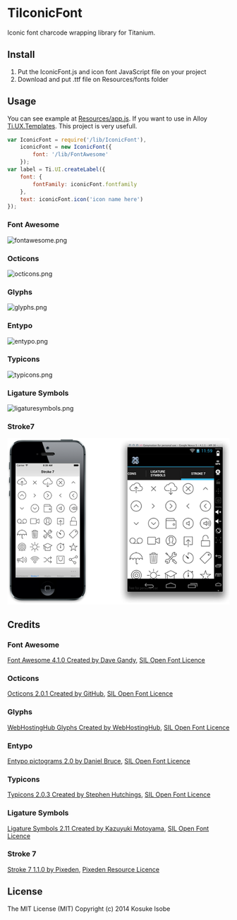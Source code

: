 # TiIconicFont

Iconic font charcode wrapping library for Titanium.

## Install

1. Put the IconicFont.js and icon font JavaScript file on your project
2. Download and put .ttf file on Resources/fonts folder

## Usage

You can see example at [Resources/app.js](blob/master/Resources/app.js).
If you want to use in Alloy [Ti.UX.Templates](https://github.com/jaraen/Ti.UX.Templates). This project is very usefull.

```javascript
var IconicFont = require('/lib/IconicFont'),
	iconicFont = new IconicFont({
		font: '/lib/FontAwesome'
	});
var label = Ti.UI.createLabel({
	font: {
		fontFamily: iconicFont.fontfamily
	},
	text: iconicFont.icon('icon name here')
});
```

### Font Awesome

![fontawesome.png](screenshot/fontawesome.png)

### Octicons

![octicons.png](screenshot/octicons.png)

### Glyphs

![glyphs.png](screenshot/glyphs.png)

### Entypo

![entypo.png](screenshot/entypo.png)

### Typicons

![typicons.png](screenshot/typicons.png)

### Ligature Symbols

![ligaturesymbols.png](screenshot/ligaturesymbols.png)

### Stroke7

![stroke7.png](screenshot/stroke7.png)

## Credits

### Font Awesome

[Font Awesome 4.1.0 Created by Dave Gandy](http://fontawesome.io/), [SIL Open Font Licence](http://scripts.sil.org/OFL)

### Octicons

[Octicons 2.0.1 Created by GitHub](http://octicons.github.com/), [SIL Open Font Licence](http://scripts.sil.org/OFL)

### Glyphs

[WebHostingHub Glyphs Created by WebHostingHub](http://www.webhostinghub.com/glyphs/), [SIL Open Font Licence](http://scripts.sil.org/OFL)

### Entypo

[Entypo pictograms 2.0 by Daniel Bruce](www.entypo.com), [SIL Open Font Licence](http://scripts.sil.org/OFL)

### Typicons

[Typicons 2.0.3 Created by Stephen Hutchings](http://typicons.com/), [SIL Open Font Licence](http://scripts.sil.org/OFL)

### Ligature Symbols

[Ligature Symbols 2.11 Created by Kazuyuki Motoyama](http://kudakurage.com/ligature_symbols/), [SIL Open Font Licence](http://scripts.sil.org/OFL)

### Stroke 7

[Stroke 7 1.1.0 by Pixeden](http://themes-pixeden.com/font-demos/7-stroke/index.html), [Pixeden Resource Licence](http://www.pixeden.com/license)

## License

The MIT License (MIT) Copyright (c) 2014 Kosuke Isobe
